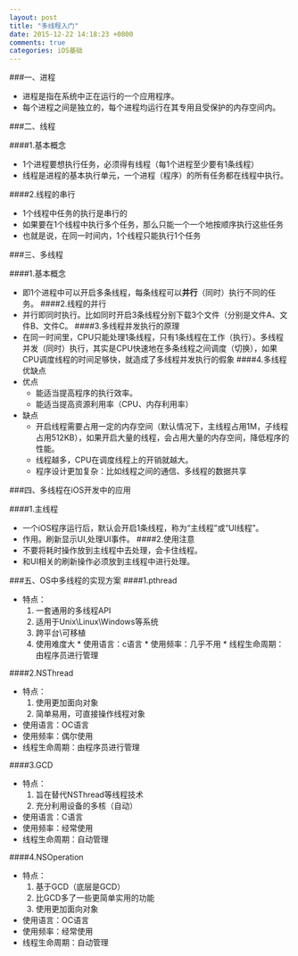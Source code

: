 ```yaml
---
layout: post
title: "多线程入门"
date: 2015-12-22 14:18:23 +0800
comments: true
categories: iOS基础
---
```


<!--more-->

###一、进程
   * 进程是指在系统中正在运行的一个应用程序。
   * 每个进程之间是独立的，每个进程均运行在其专用且受保护的内存空间内。

###二、线程

####1.基本概念
   * 1个进程要想执行任务，必须得有线程（每1个进程至少要有1条线程）
   * 线程是进程的基本执行单元，一个进程（程序）的所有任务都在线程中执行。

####2.线程的串行
   * 1个线程中任务的执行是串行的
   * 如果要在1个线程中执行多个任务，那么只能一个一个地按顺序执行这些任务
   * 也就是说，在同一时间内，1个线程只能执行1个任务  

###三、多线程

####1.基本概念
   * 即1个进程中可以开启多条线程，每条线程可以**并行**（同时）执行不同的任务。
####2.线程的并行
   * 并行即同时执行。比如同时开启3条线程分别下载3个文件（分别是文件A、文件B、文件C。
####3.多线程并发执行的原理
   * 在同一时间里，CPU只能处理1条线程，只有1条线程在工作（执行）。多线程并发（同时）执行，其实是CPU快速地在多条线程之间调度（切换），如果CPU调度线程的时间足够快，就造成了多线程并发执行的假象
####4.多线程优缺点
   * 优点
       * 能适当提高程序的执行效率。
       * 能适当提高资源利用率（CPU、内存利用率）
   * 缺点
       * 开启线程需要占用一定的内存空间（默认情况下，主线程占用1M，子线程占用512KB），如果开启大量的线程，会占用大量的内存空间，降低程序的性能。
       * 线程越多，CPU在调度线程上的开销就越大。
       * 程序设计更加复杂：比如线程之间的通信、多线程的数据共享
       

###四、多线程在iOS开发中的应用

####1.主线程
   * 一个iOS程序运行后，默认会开启1条线程，称为“主线程”或“UI线程”。
   * 作用。刷新显示UI,处理UI事件。
####2.使用注意
   * 不要将耗时操作放到主线程中去处理，会卡住线程。
   * 和UI相关的刷新操作必须放到主线程中进行处理。

###五、OS中多线程的实现方案
####1.pthread
   * 特点：
      1. 一套通用的多线程API
      2. 适用于Unix\Linux\Windows等系统
      3. 跨平台\可移植
      4. 使用难度大
    * 使用语言：c语言
    * 使用频率：几乎不用
    * 线程生命周期：由程序员进行管理

####2.NSThread
   * 特点：
       1. 使用更加面向对象
       2. 简单易用，可直接操作线程对象
   * 使用语言：OC语言
   * 使用频率：偶尔使用
   * 线程生命周期：由程序员进行管理

####3.GCD
   * 特点：
       1. 旨在替代NSThread等线程技术
       2. 充分利用设备的多核（自动）
   * 使用语言：C语言
   * 使用频率：经常使用
   * 线程生命周期：自动管理

####4.NSOperation
   * 特点：
       1. 基于GCD（底层是GCD）
       2. 比GCD多了一些更简单实用的功能
       3. 使用更加面向对象
   * 使用语言：OC语言
   * 使用频率：经常使用
   * 线程生命周期：自动管理







